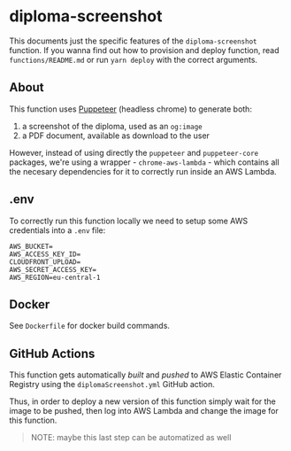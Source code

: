 # diploma-screenshot

This documents just the specific features of the `diploma-screenshot` function. If you wanna find out how to provision and deploy function, read `functions/README.md` or run `yarn deploy` with the correct arguments.

## About

This function uses [Puppeteer](https://github.com/puppeteer/puppeteer) (headless chrome) to generate both:

1. a screenshot of the diploma, used as an `og:image`
2. a PDF document, available as download to the user

However, instead of using directly the `puppeteer` and `puppeteer-core` packages, we're using a wrapper - `chrome-aws-lambda` - which contains all the necesary dependencies for it to correctly run inside an AWS Lambda.

## .env

To correctly run this function locally we need to setup some AWS credentials into a `.env` file:

```
AWS_BUCKET=
AWS_ACCESS_KEY_ID=
CLOUDFRONT_UPLOAD=
AWS_SECRET_ACCESS_KEY=
AWS_REGION=eu-central-1
```

## Docker

See `Dockerfile` for docker build commands.

## GitHub Actions

This function gets automatically *built* and *pushed* to AWS Elastic Container Registry using the `diplomaScreenshot.yml` GitHub action.

Thus, in order to deploy a new version of this function simply wait for the image to be pushed, then log into AWS Lambda and change the image for this function.

> NOTE: maybe this last step can be automatized as well
